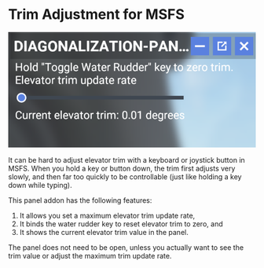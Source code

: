 # Trim Adjustment for MSFS

![](./screenshot.png)

It can be hard to  adjust elevator trim with a keyboard or joystick button in
MSFS. When you hold a key or button down, the trim first adjusts very slowly,
and then far too quickly to be controllable (just like holding a key down while
typing).

This panel addon has the following features:

1. It allows you set a maximum elevator trim update rate,
2. It binds the water rudder key to reset elevator trim to zero, and
3. It shows the current elevator trim value in the panel.

The panel does not need to be open, unless you actually want to see the trim
value or adjust the maximum trim update rate.